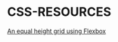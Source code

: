 # CSS-RESOURCES

[An equal height grid using Flexbox](https://clearleft.com/thinking/an-equal-height-grid-using-flexbox)


